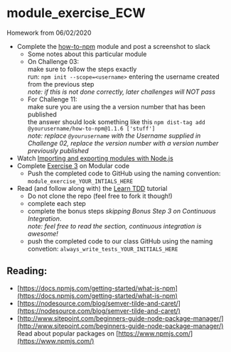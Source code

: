 # module_exercise_ECW
Homework from 06/02/2020

- Complete the [how-to-npm](https://github.com/npm/how-to-npm) module and post a screenshot to slack
  - Some notes about this particular module
  - On Challenge 03:<br> make sure to follow the steps exactly <br> run: `npm init --scope=<username>` entering the username created from the previous step<br>_note: if this is not done correctly, later challenges will NOT pass_
  - For Challenge 11:<br> make sure you are using the a version number that has been published<br> the answer should look something like this `npm dist-tag add @yourusername/how-to-npm@1.1.6 ['stuff']`<br> _note: replace `@yourusername` with the Username supplied in Challenge 02, replace the version number with a version number previously published_
- Watch [Importing and exporting modules with Node.js](https://youtu.be/P51O_PT7NUg)
- Complete [Exercise 3](https://github.com/ttsJavaScriptAppDevelopmentSummer16/classNotes/blob/master/Lesson%2011%20-%20JS%20Application%20Setup%20and%20TDD.md#exercise-3-modular-code) on Modular code
  - Push the completed code to GitHub using the naming convention: `module_exercise_YOUR_INTIALS_HERE`
- Read (and follow along with) the [Learn TDD](https://github.com/dwyl/learn-tdd) tutorial
  - Do not clone the repo (feel free to fork it though!)
  - complete each step
  - complete the bonus steps _skipping Bonus Step 3 on Continuous Integration_.<br> _note: feel free to read the section, continuous integration is awesome!_
  - push the completed code to our class GitHub using the naming convetion: `always_write_tests_YOUR_INITIALS_HERE`

## Reading:

- [https://docs.npmjs.com/getting-started/what-is-npm](https://docs.npmjs.com/getting-started/what-is-npm)
- [https://nodesource.com/blog/semver-tilde-and-caret/](https://nodesource.com/blog/semver-tilde-and-caret/)
- [http://www.sitepoint.com/beginners-guide-node-package-manager/](http://www.sitepoint.com/beginners-guide-node-package-manager/)
  Read about popular packages on [https://www.npmjs.com/](https://www.npmjs.com/)
